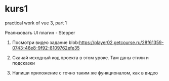 # kurs1
practical work of vue 3, part 1

Реализовать UI плагин - Stepper

1. Посмотри видео задание
blob:https://player02.getcourse.ru/28f61359-0743-46e8-9f92-8109762efe35

2. Скачай исходный код проекта в этом уроке. Там даны стили и подсказки

3. Напиши приложение с точно таким же функционалом, как в видео 
